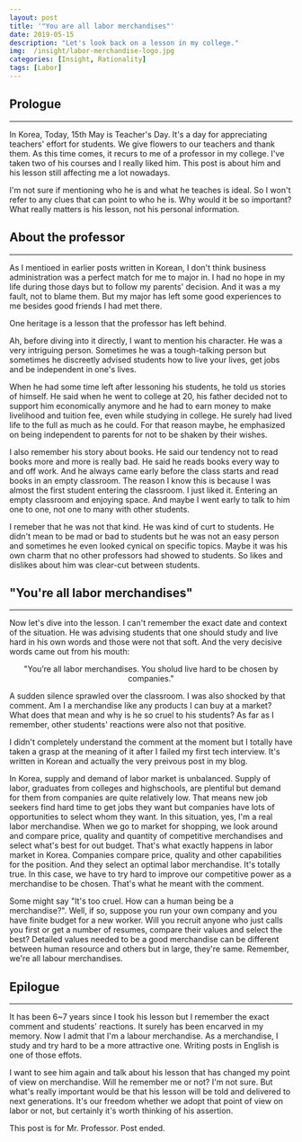 ```yaml
---
layout: post
title: '"You are all labor merchandises"'
date: 2019-05-15
description: "Let's look back on a lesson in my college."
img:  /insight/labor-merchandise-logo.jpg
categories: [Insight, Rationality]
tags: [Labor]
---
```



## Prologue

---

In Korea, Today, 15th May is Teacher's Day. It's a day for appreciating teachers' effort for students. We give flowers to our teachers and thank them. As this time comes, it recurs to me of a professor in my college. I've taken two of his courses and I really liked him. This post is about him and his lesson still affecting me a lot nowadays.  

I'm not sure if mentioning who he is and what he teaches is ideal. So I won't refer to any clues that can point to who he is. Why would it be so important? What really matters is his lesson, not his personal information.


## About the professor

---

As I mentioed in earlier posts written in Korean, I don't think business administration was a perfect match for me to major in. I had no hope in my life during those days but to follow my parents' decision. And it was a my fault, not to blame them. But my major has left some good experiences to me besides good friends I had met there.  

One heritage is a lesson that the professor has left behind.

Ah, before diving into it directly, I want to mention his character. He was a very intriguing person. Sometimes he was a tough-talking person but sometimes he discreetly advised students how to live your lives, get jobs and be independent in one's lives. 

When he had some time left after lessoning his students, he told us stories of himself. He said when he went to college at 20, his father decided not to support him economically anymore and he had to earn money to make livelihood and tuition fee, even while studying in college. He surely had lived life to the full as much as he could. For that reason maybe, he emphasized on being independent to parents for not to be shaken by their wishes.

I also remember his story about books. He said our tendency not to read books more and more is really bad. He said he reads books every way to and off work. And he always came early before the class starts and read books in an empty classroom. The reason I know this is because I was almost the first student entering the classroom. I just liked it. Entering an empty classroom and enjoying space. And maybe I went early to talk to him one to one, not one to many with other students.

I remeber that he was not that kind. He was kind of curt to students. He didn't mean to be mad or bad to students but he was not an easy person and sometimes he even looked cynical on specific topics. Maybe it was his own charm that no other professors had showed to students. So likes and dislikes about him was clear-cut between students.


## "You're all labor merchandises"

---

Now let's dive into the lesson. I can't remember the exact date and context of the situation. He was advising students that one should study and live hard in his own words and those were not that soft. And the very decisive words came out from his mouth:

$$\text{"You're all labor merchandises. You sholud live hard to be chosen by companies."}$$

A sudden silence sprawled over the classroom. I was also shocked by that comment. Am I a merchandise like any products I can buy at a market? What does that mean and why is he so cruel to his students? As far as I remember, other students' reactions were also not that positive.  

I didn't completely understand the comment at the moment but I totally have taken a grasp at the meaning of it after I failed my first tech interview. It's written in Korean and actually the very preivous post in my blog.

In Korea, supply and demand of labor market is unbalanced. Supply of labor, graduates from colleges and highschools, are plentiful but demand for them from companies are quite relatively low. That means new job seekers find hard time to get jobs they want but companies have lots of opportunities to select whom they want. In this situation, yes, I'm a real labor merchandise. When we go to market for shopping, we look around and compare price, quality and quantity of competitive merchandises and select what's best for out budget. That's what exactly happens in labor market in Korea. Companies compare price, quality and other capabilities for the position. And they select an optimal labor merchandise. It's totally true. In this case, we have to try hard to improve our competitive power as a merchandise to be chosen. That's what he meant with the comment.

Some might say "It's too cruel. How can a human being be a merchandise?". Well, if so, suppose you run your own company and you have finite budget for a new worker. Will you recruit anyone who just calls you first or get a number of resumes, compare their values and select the best? Detailed values needed to be a good merchandise can be different between human resource and others but in large, they're same. Remember, we're all labour merchandises.


## Epilogue

---

It has been 6~7 years since I took his lesson but I remember the exact comment and students' reactions. It surely has been encarved in my memory. Now I admit that I'm a labour merchandise. As a merchandise, I study and try hard to be a more attractive one. Writing posts in English is one of those effots.  

I want to see him again and talk about his lesson that has changed my point of view on merchandise. Will he remember me or not? I'm not sure. But what's really important would be that his lesson will be told and delivered to next generations. It's our freedom whether we adopt that point of view on labor or not, but certainly it's worth thinking of his assertion.

This post is for Mr. Professor. Post ended.
